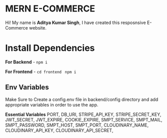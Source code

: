 # MERN E-COMMERCE 

Hi! My name is **Aditya Kumar Singh**, I have created this resposnsive E-Commerce website. 


# Install Dependencies

**For Backend** - `npm i`

**For Frontend** - `cd frontend` ` npm i`

## Env Variables

Make Sure to Create a config.env file in backend/config directory and add appropriate variables in order to use the app.

**Essential Variables**
PORT,
DB_URI,
STRIPE_API_KEY,
STRIPE_SECRET_KEY,
JWT_SECRET,
JWT_EXPIRE,
COOKIE_EXPIRE,
SMPT_SERVICE,
SMPT_MAIL,
SMPT_PASSWORD,
SMPT_HOST,
SMPT_PORT,
CLOUDINARY_NAME,
CLOUDINARY_API_KEY,
CLOUDINARY_API_SECRET,



